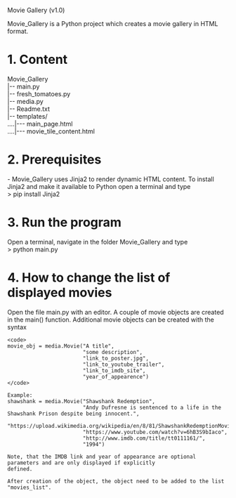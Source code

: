 Movie Gallery (v1.0)

Movie_Gallery is a Python project which creates a movie gallery in HTML format.

<h1> 1. Content </h1>

Movie_Gallery<br />
|-- main.py<br />
|-- fresh_tomatoes.py<br />
|-- media.py<br />
|-- Readme.txt<br />
|-- templates/<br />
....|--- main_page.html<br />
....|--- movie_tile_content.html<br />

<h1> 2. Prerequisites </h1> 
    - Movie_Gallery uses Jinja2 to render dynamic HTML content. To install Jinja2 and make it available to Python
      open a terminal and type<br />
        > pip install Jinja2

<h1> 3. Run the program </h1> 
    Open a terminal, navigate in the folder Movie_Gallery and type<br />
        > python main.py

<h1> 4. How to change the list of displayed movies </h1> 
    Open the file main.py with an editor. A couple of movie objects are created in the main() function. Additional
    movie objects can be created with the syntax<br />

    <code>
    movie_obj = media.Movie("A title",
							"some description",
							"link_to_poster.jpg",
							"link_to_youtube_trailer",
							"link_to_imdb_site",
							"year_of_appearence")
    </code>

	Example:
	shawshank = media.Movie("Shawshank Redemption",
							"Andy Dufresne is sentenced to a life in the Shawshank Prison despite being innocent.",
							"https://upload.wikimedia.org/wikipedia/en/8/81/ShawshankRedemptionMoviePoster.jpg",
							"https://www.youtube.com/watch?v=6hB3S9bIaco",
							"http://www.imdb.com/title/tt0111161/",
							"1994")

	Note, that the IMDB link and year of appearance are optional parameters and are only displayed if explicitly
	defined.

	After creation of the object, the object need to be added to the list "movies_list".